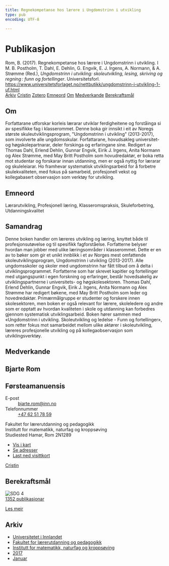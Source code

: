 ```yaml
---
title: Regnekompetanse hos lærere i Ungdomstrinn i utvikling
type: pub
encoding: UTF-8

---
```

<h1>Publikasjon</h1>
<article id="csl-bib-container-T7P5GPCA" class="csl-bib-container">
  <div class="csl-bib-body"> <div class="csl-entry">Rom, B. (2017). Regnekompetanse hos lærere i Ungdomstrinn i utvikling. I M. B. Postholm, T. Dahl, E. Dehlin, G. Engvik, E. J. Irgens, A. Normann, &#38; A. Strømme (Red.), <i>Ungdomstrinn i utvikling: skoleutvikling, lesing, skriving og regning : funn og fortellinger</i>. Universitetsforl. <a href="https://www.universitetsforlaget.no/nettbutikk/ungdomstrinn-i-utvikling-1-uf.html">https://www.universitetsforlaget.no/nettbutikk/ungdomstrinn-i-utvikling-1-uf.html</a></div> </div>
  <div class="csl-bib-buttons">
    <a href="#taxonomy-article-T7P5GPCA" alt="archive" class="csl-bib-button">Arkiv</a>
    <a href="https://app.cristin.no/results/show.jsf?id=1440736" alt="Cristin" class="csl-bib-button">Cristin</a>
    <a href="http://zotero.org/groups/5881554/items/T7P5GPCA" alt="Zotero" class="csl-bib-button">Zotero</a>
    <a href="#keywords-article-T7P5GPCA" alt="keywords" class="csl-bib-button">Emneord</a>
    <a href="#about-article-T7P5GPCA" alt="about_pub" class="csl-bib-button">Om</a>
    <a href="#contributors-article-T7P5GPCA" alt="contributors" class="csl-bib-button">Medverkande</a>
    <a href="#sdg-article-T7P5GPCA" alt="sdg" class="csl-bib-button">Berekraftsmål</a>
  </div>
  <div id="csl-bib-meta-container-T7P5GPCA"></div>
</article>
<div id="csl-bib-meta-T7P5GPCA" class="csl-bib-meta">
  <article id="about-article-T7P5GPCA" class="about_pub-article">
    <h1>Om</h1>
    Forfattarane utforskar korleis lærarar utviklar ferdigheitene og forståinga si av spesifikke fag i klasserommet. Denne boka gir innsikt i eit av Noregs største skuleutviklingsprogram, "Ungdomstrinn i utvikling" (2013-2017), som involverte alle ungdomsskular. Forfattarane, hovudsakleg universitet- og høgskolepartnarar, deler forskinga og erfaringane sine. Redigert av Thomas Dahl, Erlend Dehlin, Gunnar Engvik, Eirik J. Irgens, Anita Normann og Alex Strømme, med May Britt Postholm som hovudredaktør, er boka retta mot studentar og forskarar innan utdanning, men er også nyttig for lærarar og skuleleiarar. Ho framhevar systematisk utviklingsarbeid for å forbetre skulekvaliteten, med fokus på samarbeid, profesjonell vekst og kollegabasert observasjon som verktøy for utvikling.
  </article>
  <article id="keywords-article-T7P5GPCA" class="keywords-article">
    <h1>Emneord</h1>
    Lærarutvikling, Profesjonell læring, Klasseromspraksis, Skuleforbetring, Utdanningskvalitet
  </article>
  <article id="abstract-article-T7P5GPCA" class="abstract-article">
    <h1>Samandrag</h1>
    Denne boken handler om læreres utvikling og læring, knyttet både til profesjonsutøvelse og til spesifikk fagforståelse. Forfatterne belyser hvordan man jobber med ulike læringsområder i klasserommet. Dette er en av to bøker som gir et unikt innblikk i et av Norges mest omfattende skoleutviklingsprogram, Ungdomstrinn i utvikling (2013-2017). Alle ungdomsskoler og skoler med ungdomstrinn har fått tilbud om å delta i utviklingsprogrammet. Forfatterne som har skrevet kapitler og fortellinger med utgangspunkt i egen forskning og erfaringer, består hovedsakelig av utviklingspartnerne i universitets- og høgskolesektoren. Thomas Dahl, Erlend Dehlin, Gunnar Engvik, Eirik J. Irgens, Anita Normann og Alex Strømme har redigert bøkene, med May Britt Postholm som leder og hovedredaktør. Primærmålgruppe er studenter og forskere innen skolesektoren, men boken er også relevant for lærere, skoleledere og andre som er opptatt av hvordan kvaliteten i skole og utdanning kan forbedres gjennom systematisk utviklingsarbeid. Boken hører sammen med «Ungdomstrinn i utvikling. Skoleutvikling og ledelse - Funn og fortellinger», som retter fokus mot samarbeidet mellom ulike aktører i skoleutvikling, læreres profesjonelle utvikling og på kollegaobservasjon som utviklingsverktøy.
  </article>
  <article id="contributors-article-T7P5GPCA" class="contributors-article">
    <h1>Medverkande</h1>
    <div class="personas"> <div class="vrtx-hinn-person-card"> <div class="photo"> <i class="lar la-user-circle missing-person"></i> </div> <div class="info"> <hgroup><h1>Bjarte Rom</h1> <h2>Førsteamanuensis</h2> </hgroup><dl> <dt>E-post</dt> <dd> <a href="mailto:bjarte.rom@inn.no">bjarte.rom@inn.no</a> </dd> <dt>Telefonnummer</dt> <dd><a href="tel:+4762517859"> +47 62 51 78 59 </a></dd> </dl> <p> Fakultet for lærerutdanning og pedagogikk<br> Institutt for matematikk, naturfag og kroppsøving<br> Studiested Hamar, Rom 2N1289 </p> <ul class="vrtx-hinn-links"> <li><a href="https://www.google.com/maps?q=60.79677,11.07358">Vis i kart</a></li> <li><a href="https://www.inn.no/finn-en-ansatt/bjarte-rom.html#vrtx-hinn-addresses">Se adresser</a></li> <li><a href="https://www.inn.no/finn-en-ansatt/bjarte-rom.html?vrtx=vcf">Last ned visittkort</a></li> </ul> </div> </div> <a href="https://app.cristin.no/persons/show.jsf?id=38831" alt="Cristin URL" class="personas-cristin">Cristin</a> </div>
  </article>
  <article id="sdg-article-T7P5GPCA" class="sdg-article">
    <h1>Berekraftsmål</h1>
    <div class="sdg-container"><div id="sdg4" class="sdg">
        <img src="{{< params subfolder >}}images/sdg/sdg04_nn.png" class="image" alt="SDG 4">
        <div class="sdg-overlay">
          <a href="/nn/archive/?key=?sdg=4#archive" class="sdg-publication-count"><span>1352</span> publikasjonar</a>
          <p><a href="https://fn.no/om-fn/fns-baerekraftsmaal/god-utdanning?lang=nno-NO" class="sdg-read-more">Les meir</a></p>
        </div>
      </div></div>
  </article>
  <article id="taxonomy-article-T7P5GPCA" class="taxonomy-article">
    <h1>Arkiv</h1>
    <ul>
      <li>
        <a href="/nn/archive/?key=3DCRN523">Universitetet i Innlandet</a>
      </li>
      <li>
        <a href="/nn/archive/?key=WYNZA47F">Fakultet for lærerutdanning og pedagogikk</a>
      </li>
      <li>
        <a href="/nn/archive/?key=LLA4BC9U">Institutt for matematikk, naturfag og kroppsøving</a>
      </li>
      <li>
        <a href="/nn/archive/?key=TEIZSJNQ">2017</a>
      </li>
      <li>
        <a href="/nn/archive/?key=VJJBH5GZ">Januar</a>
      </li>
    </ul>
  </article>
</div>
